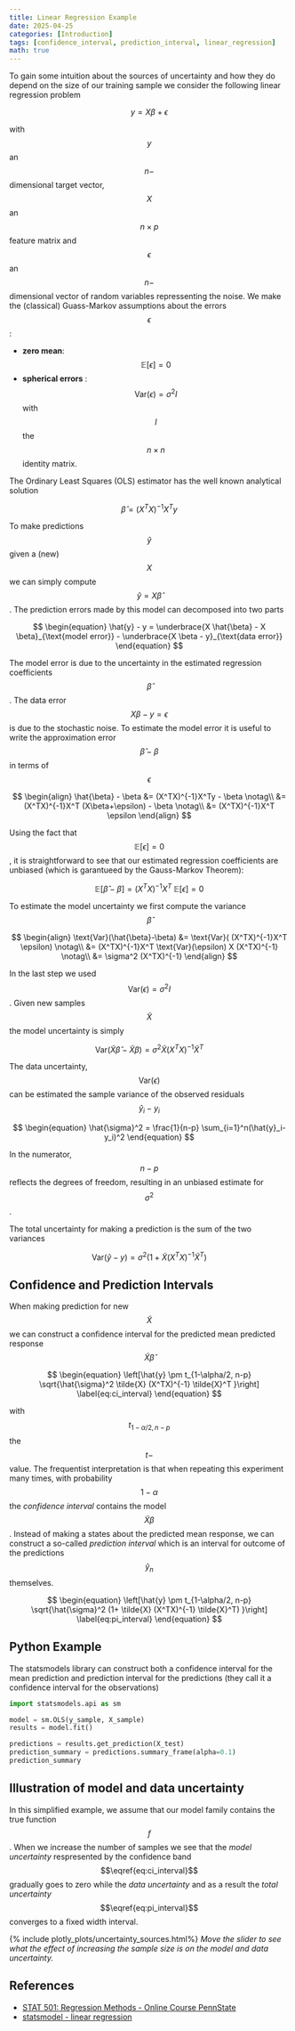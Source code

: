 ```yaml
---
title: Linear Regression Example
date: 2025-04-25
categories: [Introduction]
tags: [confidence_interval, prediction_interval, linear_regression]  
math: true
---
```


To gain some intuition about the sources of uncertainty and how they do depend on the size of our training sample we consider the following linear regression problem

$$
y =  X  \beta + \epsilon
$$

with $$y$$ an $$n-$$dimensional target vector, $$X$$ an $$n \times p$$ feature matrix and $$\epsilon$$ an $$n-$$dimensional vector of random variables repressenting the noise. We make the (classical) Guass-Markov assumptions about the errors $$\epsilon$$:

* **zero mean**: $$\mathbb{E}[\epsilon]=0$$
* **spherical errors** :$$\text{Var}(\epsilon) = \sigma^2 I$$ with $$I$$ the $$n \times n$$ identity matrix.

The Ordinary Least Squares (OLS) estimator has the well known analytical solution

$$
\hat{\beta} = (X^T X)^{-1} X^T y
$$

To make predictions $$\hat{y}$$ given a (new) $$X$$ we can simply compute $$\hat{y} = X\hat{\beta}$$. The prediction errors made by this model can decomposed into two parts

$$
\begin{equation}
    \hat{y} - y = \underbrace{X \hat{\beta} - X \beta}_{\text{model error}} 
    - \underbrace{X \beta - y}_{\text{data error}}
\end{equation}
$$

The model error is due to the uncertainty in the estimated regression coefficients $$\hat{\beta}$$. The data error $$X \beta - y=\epsilon$$ is due to the stochastic noise. To estimate the model error it is useful to write the approximation error $$\hat{\beta} - \beta$$ in terms of $$\epsilon$$

$$
\begin{align}
\hat{\beta} - \beta &= (X^TX)^{-1}X^Ty - \beta \notag\\
    &= (X^TX)^{-1}X^T (X\beta+\epsilon) - \beta \notag\\ 
    &= (X^TX)^{-1}X^T \epsilon
\end{align}
$$

Using the fact that $$\mathbb{E}[\epsilon]=0$$, it is straightforward to see that our estimated regression coefficients are unbiased (which is garantueed by the Gauss-Markov Theorem):

$$
\mathbb{E}[\hat{\beta} - \beta] = (X^TX)^{-1}X^T \; \mathbb{E}[\epsilon] = 0
$$

To estimate the model uncertainty we first compute the variance $$\hat{\beta}$$

$$
\begin{align}
\text{Var}(\hat{\beta}-\beta) &= \text{Var}( (X^TX)^{-1}X^T \epsilon) \notag\\
&= (X^TX)^{-1}X^T  \text{Var}(\epsilon) X (X^TX)^{-1} \notag\\
&= \sigma^2 (X^TX)^{-1}
\end{align}
$$

In the last step we used $$\text{Var}(\epsilon) = \sigma^2 I$$. Given new samples $$\tilde{X}$$ the model uncertainty is simply

$$
\begin{equation}
    \text{Var}(\tilde{X}\hat{\beta}-\tilde{X}\beta) = \sigma^2 \tilde{X} (X^TX)^{-1} \tilde{X}^T
\end{equation}
$$


The data uncertainty, $$\text{Var}(\epsilon)$$ can be estimated the sample variance of the observed residuals $$\hat{y}_i-y_i$$

$$
\begin{equation}
    \hat{\sigma}^2 = \frac{1}{n-p} \sum_{i=1}^n(\hat{y}_i-y_i)^2
\end{equation}
$$

In the numerator, $$n-p$$ reflects the degrees of freedom, resulting in an unbiased estimate for $$\sigma^2$$.


The total uncertainty for making a prediction is the sum of the two variances

$$
\text{Var}(\hat{y}-y) = \sigma^2 \left(1+\tilde{X} (X^TX)^{-1} \tilde{X}^T\right)
$$




<!-- From this expression we can obtain the *standard error* for the regression coefficients: $$\text{se}(\hat{\beta}_i)=\sqrt{\hat{\sigma}^2 (X^TX)^{-1}_{ii}}$$ -->





## Confidence and Prediction Intervals

When making prediction for new $$\tilde{X}$$ we can construct a confidence interval for the predicted mean predicted response $$\tilde{X}\hat{\beta}$$

$$
\begin{equation}
    \left[\hat{y} \pm t_{1-\alpha/2, n-p} \sqrt{\hat{\sigma}^2 \tilde{X} (X^TX)^{-1} \tilde{X}^T }\right]
    \label{eq:ci_interval}
\end{equation}
$$

with $$t_{1-\alpha/2, n-p}$$ the $$t-$$value. The frequentist interpretation is that when repeating this experiment many times, with probability $$1-\alpha$$ the *confidence interval* contains the model $$\tilde{X}\beta$$. Instead of making a states about the predicted mean response, we can construct a so-called *prediction interval* which is an interval for outcome of the predictions $$\hat{y}_n$$ themselves.

$$
\begin{equation}
    \left[\hat{y} \pm t_{1-\alpha/2, n-p} \sqrt{\hat{\sigma}^2 (1+ \tilde{X} (X^TX)^{-1} \tilde{X}^T) }\right]
    \label{eq:pi_interval}
\end{equation}
$$

## Python Example
The statsmodels library can construct both a confidence interval for the mean prediction and prediction interval for the predictions (they call it a confidence interval for the observations)

```python
import statsmodels.api as sm

model = sm.OLS(y_sample, X_sample)
results = model.fit()

predictions = results.get_prediction(X_test)
prediction_summary = predictions.summary_frame(alpha=0.1)
prediction_summary
```

## Illustration of model and data uncertainty
In this simplified example, we assume that our model family contains the true function $$f$$. When we increase the number of samples we see that the *model uncertainty* respresented by the confidence band $$\eqref{eq:ci_interval}$$ gradually goes to zero while the *data uncertainty* and as a result the *total uncertainty* $$\eqref{eq:pi_interval}$$ converges to a fixed width interval.

{% include plotly_plots/uncertainty_sources.html%}
*Move the slider to see what the effect of increasing the sample size is on the model and data uncertainty.*

## References

* [STAT 501: Regression Methods - Online Course PennState](https://online.stat.psu.edu/stat501/)
* [statsmodel - linear regression](https://www.statsmodels.org/dev/regression.html)


<!-- A confidence interval is statement about the unobserved model parameters.
A prediction interval is about a the outcome of future samples. -->



<!-- 

To quantify the epistemic uncertainty we need an estimate for

$$
\var (\hat{beta}X - \beta X )
$$

and like for the aleatoric uncertainty we need an estimate for

$$
\var (y - \beta X)
$$





# \var( \hat{\beta} \hat{\beta}^T )
# $$ -->



